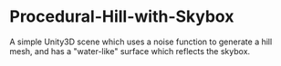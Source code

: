 # Procedural-Hill-with-Skybox
A simple Unity3D scene which uses a noise function to generate a hill mesh, and has a "water-like" surface which reflects the skybox.
